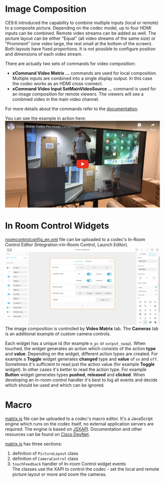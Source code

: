 # Image Composition
CE9.6 introduced the capability to combine multiple inputs (local or remote) to a composite picture. Depending on the codec model, up to four HDMI inputs can be combined. Remote video streams can be added as well. The picture layout can be either "Equal" (all video streams of the same size) or "Prominent" (one video large, the rest small at the bottom of the screen). Both layouts have fixed proportions. It is not possible to configure position and dimensions of each video stream.

There are actually two sets of commands for video composition:
* **xCommand Video Matrix ...** commands are used for local composition. Multiple inputs are combined into a single display output. In this case the codec works as an HDMI cross-connect.
* **xCommand Video Input SetMainVideoSource ...** command is used for an image composition for remote viewers. The viewers will see a combined video in the main video channel.

For more details about the commands refer to the [documentation](https://www.cisco.com/c/dam/en/us/td/docs/telepresence/endpoint/ce96/collaboration-endpoint-software-api-reference-guide-ce96.pdf).

You can see the example in action here:  
![YouTube](CodecProImageComposition.png)  

# In Room Control Widgets
[roomcontrolconfig_en.xml](roomcontrolconfig_en.xml) file can be uploaded to a codec's In-Room Control Editor (Integration->In-Room Control, Launch Editor).  
![In-Room Control Editor](in-room-editor.png)  
The image composition is controlled by **Video Matrix** tab. The **Cameras** tab is an additional example of custom camera controls.  

Each widget has a unique id (for example `m_pc` or `output_swap`). When touched, the widget generates an action which consists of the action **type** and **value**. Depending on the widget, different action types are created. For example a **Toggle** widget generates  **changed** type and **value** of `on` and `off`. Sometimes it's sufficient to read just the action value (for example **Toggle** widget). In other cases it's better to read the action type. For example **Button** widget generates types **pushed**, **released** and **clicked**. When developing an in-room-control handler it's best to log all events and decide which should be used and which can be ignored.

# Macro
[matrix.js](matrix.js) file can be uploaded to a codec's macro editor. It's a JavaScript engine which runs on the codec itself, no external application servers are required. The engine is based on [JSXAPI](https://github.com/cisco-ce/jsxapi). Documentation and other resources can be found on [Cisco DevNet](https://developer.cisco.com/codeexchange/github/repo/CiscoDevNet/awesome-xapi/).

[matrix.js](matrix.js) has three sections:
1. definition of `PictureLayout` class
2. definition of `CameraControl` class
3. `touchFeedback` handler of In-room Control widget events  
The classes use the XAPI to control the codec - set the local and remote picture layout or move and zoom the cameras.

